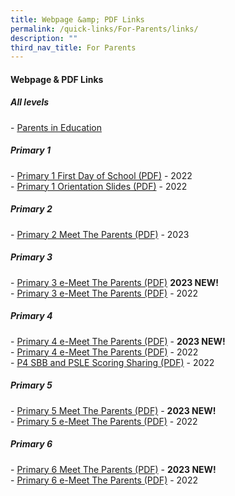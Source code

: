 ```yaml
---
title: Webpage &amp; PDF Links
permalink: /quick-links/For-Parents/links/
description: ""
third_nav_title: For Parents
---
```

#### Webpage &amp; PDF Links

##### All levels

\-&nbsp;[Parents in Education](https://www.schoolbag.edu.sg/)

##### Primary 1

\-&nbsp;[Primary 1 First Day of School (PDF)](https://ganengsengpri-moe-edu-sg-admin.cwp.sg/qql/slot/u206/Home/Announcement/2022%20P1%20First%20Day%20of%20School%20Consolidated.pdf)&nbsp;- 2022 <br>
\-&nbsp;[Primary 1 Orientation Slides (PDF)](https://ganengsengpri.moe.edu.sg/qql/slot/u206/Home/Announcement/P1%20Orientation%2021%20Nov%20-%20consolidated.pdf)&nbsp;- 2022 


##### Primary 2

\-&nbsp;[Primary 2 Meet The Parents (PDF)](https://go.gov.sg/p2-mtp-2023)&nbsp;- 2023  <br>

##### Primary 3

\-&nbsp;[Primary 3&nbsp;e-Meet The Parents (PDF)](https://ganengsengpri.moe.edu.sg/qql/slot/u206/Quick%20Links/For%20Parents/2023%20P3%20and%20P4%20eMTP_10%20Jan%20for%20Website.pdf)&nbsp;**2023&nbsp;NEW!** <br>
\- [Primary 3 e-Meet The Parents (PDF)](/files/2022%20P3%20P4%20e-MTP%2010%20Jan%20Consolidated.pdf) - 2022

##### Primary 4

\-&nbsp;[Primary 4 e-Meet The Parents (PDF)](/files/2023%20P3%20and%20P4%20eMTP_10%20Jan%20for%20Website.pdf)&nbsp;- **2023&nbsp;NEW!**<br>
\- [Primary 4 e-Meet The Parents (PDF)](/files/P4%20SBB%20and%20PSLE%20scoring%20sharing.pdf) - 2022<br>
\- [P4 SBB and PSLE Scoring Sharing (PDF)](/files/2022%20P3%20P4%20e-MTP%2010%20Jan%20Consolidated%20(1).pdf) - 2022


##### Primary 5

\-&nbsp;[Primary 5 Meet The Parents (PDF)](/files/2023%20P5%20and%20P6%20MTP%20YH%2012%20Jan%20website.pdf)&nbsp;- **2023&nbsp;NEW!** <br>
\-&nbsp;[Primary 5 e-Meet The Parents (PDF)](https://ganengsengpri-moe-edu-sg-admin.cwp.sg/qql/slot/u206/Home/Announcement/2022%20P5%20%20P6%20e-MTP%2013%20Jan%20Consolidated.pdf)&nbsp;- 2022

##### Primary 6

\-&nbsp;[Primary 6 Meet The Parents (PDF)](/files/2023%20P5%20and%20P6%20MTP%20YH%2012%20Jan%20website.pdf)&nbsp;- **2023&nbsp;NEW!** <br>
\- [Primary 6 e-Meet The Parents (PDF)](https://ganengsengpri-moe-edu-sg-admin.cwp.sg/qql/slot/u206/Home/Announcement/2022%20P5%20%20P6%20e-MTP%2013%20Jan%20Consolidated.pdf)&nbsp;- 2022